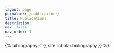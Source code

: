 ```yaml
---
layout: page
permalink: /publications/
title: Publications
description: 
nav: false
nav_order: 1
---
```

<!-- _pages/publications.md -->
<div class="publications">

{% bibliography -f {{ site.scholar.bibliography }} %}

</div>
